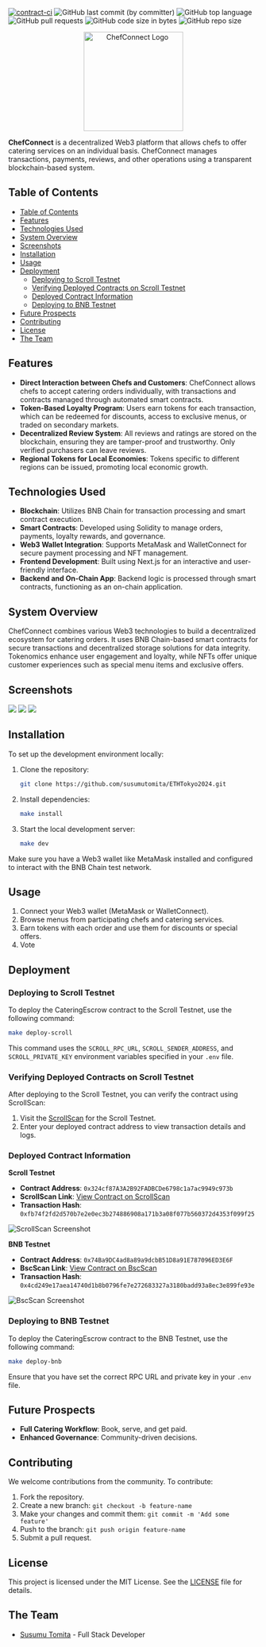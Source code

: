[![contract-ci](https://github.com/susumutomita/2024-Superhack/actions/workflows/contract_ci.yml/badge.svg?branch=main)](https://github.com/susumutomita/ETHTokyo2024/actions/workflows/contract_ci.yml)
![GitHub last commit (by committer)](https://img.shields.io/github/last-commit/susumutomita/ETHTokyo2024)
![GitHub top language](https://img.shields.io/github/languages/top/susumutomita/ETHTokyo2024)
![GitHub pull requests](https://img.shields.io/github/issues-pr/susumutomita/ETHTokyo2024)
![GitHub code size in bytes](https://img.shields.io/github/languages/code-size/susumutomita/ETHTokyo2024)
![GitHub repo size](https://img.shields.io/github/repo-size/susumutomita/ETHTokyo2024)

<div style="text-align: center;">
  <img src="./images/logo.png" width="200" height="200" alt="ChefConnect Logo"/>
</div>


**ChefConnect** is a decentralized Web3 platform that allows chefs to offer catering services on an individual basis. ChefConnect manages transactions, payments, reviews, and other operations using a transparent blockchain-based system.

## Table of Contents

- [Table of Contents](#table-of-contents)
- [Features](#features)
- [Technologies Used](#technologies-used)
- [System Overview](#system-overview)
- [Screenshots](#screenshots)
- [Installation](#installation)
- [Usage](#usage)
- [Deployment](#deployment)
  - [Deploying to Scroll Testnet](#deploying-to-scroll-testnet)
  - [Verifying Deployed Contracts on Scroll Testnet](#verifying-deployed-contracts-on-scroll-testnet)
  - [Deployed Contract Information](#deployed-contract-information)
  - [Deploying to BNB Testnet](#deploying-to-bnb-testnet)
- [Future Prospects](#future-prospects)
- [Contributing](#contributing)
- [License](#license)
- [The Team](#the-team)

## Features

- **Direct Interaction between Chefs and Customers**: ChefConnect allows chefs to accept catering orders individually, with transactions and contracts managed through automated smart contracts.
- **Token-Based Loyalty Program**: Users earn tokens for each transaction, which can be redeemed for discounts, access to exclusive menus, or traded on secondary markets.
- **Decentralized Review System**: All reviews and ratings are stored on the blockchain, ensuring they are tamper-proof and trustworthy. Only verified purchasers can leave reviews.
- **Regional Tokens for Local Economies**: Tokens specific to different regions can be issued, promoting local economic growth.

## Technologies Used

- **Blockchain**: Utilizes BNB Chain for transaction processing and smart contract execution.
- **Smart Contracts**: Developed using Solidity to manage orders, payments, loyalty rewards, and governance.
- **Web3 Wallet Integration**: Supports MetaMask and WalletConnect for secure payment processing and NFT management.
- **Frontend Development**: Built using Next.js for an interactive and user-friendly interface.
- **Backend and On-Chain App**: Backend logic is processed through smart contracts, functioning as an on-chain application.

## System Overview

ChefConnect combines various Web3 technologies to build a decentralized ecosystem for catering orders. It uses BNB Chain-based smart contracts for secure transactions and decentralized storage solutions for data integrity. Tokenomics enhance user engagement and loyalty, while NFTs offer unique customer experiences such as special menu items and exclusive offers.

## Screenshots

<img src=./images/welcome.png>
<img src=./images/profile.png>
<img src=./images/vote.png>

## Installation

To set up the development environment locally:

1. Clone the repository:

    ```bash
    git clone https://github.com/susumutomita/ETHTokyo2024.git
    ```

2. Install dependencies:

    ```bash
    make install
    ```

3. Start the local development server:

    ```bash
    make dev
    ```

Make sure you have a Web3 wallet like MetaMask installed and configured to interact with the BNB Chain test network.

## Usage

1. Connect your Web3 wallet (MetaMask or WalletConnect).
2. Browse menus from participating chefs and catering services.
3. Earn tokens with each order and use them for discounts or special offers.
4. Vote

## Deployment

### Deploying to Scroll Testnet

To deploy the CateringEscrow contract to the Scroll Testnet, use the following command:

```bash
make deploy-scroll
```

This command uses the `SCROLL_RPC_URL`, `SCROLL_SENDER_ADDRESS`, and `SCROLL_PRIVATE_KEY` environment variables specified in your `.env` file.

### Verifying Deployed Contracts on Scroll Testnet

After deploying to the Scroll Testnet, you can verify the contract using ScrollScan:

1. Visit the [ScrollScan](https://sepolia.scroll.io) for the Scroll Testnet.
2. Enter your deployed contract address to view transaction details and logs.

### Deployed Contract Information

**Scroll Testnet**

- **Contract Address**: `0x324cf87A3A2B92FADBCDe6798c1a7ac9949c973b`
- **ScrollScan Link**: [View Contract on ScrollScan](https://sepolia.scrollscan.com/address/0x324cf87A3A2B92FADBCDe6798c1a7ac9949c973b)
- **Transaction Hash**: `0xfb74f2fd2d570b7e2e0ec3b274886908a171b3a08f077b560372d4353f099f25`

![ScrollScan Screenshot](images/Scrollprize.png)

**BNB Testnet**

- **Contract Address**: `0x74Ba9DC4ad8a89a9dcbB51D8a91E787096ED3E6F`
- **BscScan Link**: [View Contract on BscScan](https://testnet.bscscan.com/address/0x74Ba9DC4ad8a89a9dcbB51D8a91E787096ED3E6F)
- **Transaction Hash**: `0x4cd249e17aea14740d1b8b0796fe7e272683327a3180badd93a8ec3e899fe93e`

![BscScan Screenshot](images/BSCprize.png)

### Deploying to BNB Testnet

To deploy the CateringEscrow contract to the BNB Testnet, use the following command:

```bash
make deploy-bnb
```

Ensure that you have set the correct RPC URL and private key in your `.env` file.

## Future Prospects

- **Full Catering Workflow**: Book, serve, and get paid.
- **Enhanced Governance**: Community-driven decisions.

## Contributing

We welcome contributions from the community. To contribute:

1. Fork the repository.
2. Create a new branch: `git checkout -b feature-name`
3. Make your changes and commit them: `git commit -m 'Add some feature'`
4. Push to the branch: `git push origin feature-name`
5. Submit a pull request.

## License

This project is licensed under the MIT License. See the [LICENSE](LICENSE) file for details.

## The Team

- [Susumu Tomita](https://susumutomita.netlify.app/) - Full Stack Developer
